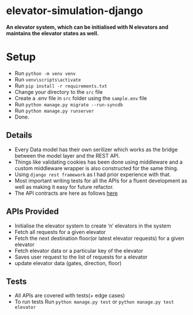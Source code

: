# elevator-simulation-django

**An elevator system, which can be initialised with N elevators and maintains the elevator states as well.**

# Setup

- Run `python -m venv venv`
- Run `venv\scripts\activate`
- Run `pip install -r requirements.txt`
- Change your directory to the `src` file
- Create a .env file in `src` folder using the `sample.env` file
- Run `python manage.py migrate --run-syncdb`
- Run `python manage.py runserver`
- Done.

## Details

- Every Data model has their own serilizer which works as the bridge between the model layer and the REST API.
- Things like validating cookies has been done using middleware and a custom middleware wrapper is also constructed for the same thing.
- Using `django rest framework` as I had prior experience with that.
- Most important writing tests for all the APIs for a fluent development as well as making it easy for future refactor.
- The API contracts are here as follows [here](https://github.com/ivinayakg/lift-simulation-django/blob/main/contracts/contracts.md)

## APIs Provided

- Initialise the elevator system to create ‘n’ elevators in the system
- Fetch all requests for a given elevator
- Fetch the next destination floor(or latest elevator requests) for a given elevator
- Fetch elevator data or a particular key of the elevator
- Saves user request to the list of requests for a elevator
- update elevator data (gates, direction, floor)

## Tests

- All APIs are covered with tests(+ edge cases)
- To run tests Run `python manage.py test` or `python manage.py test elevator`
